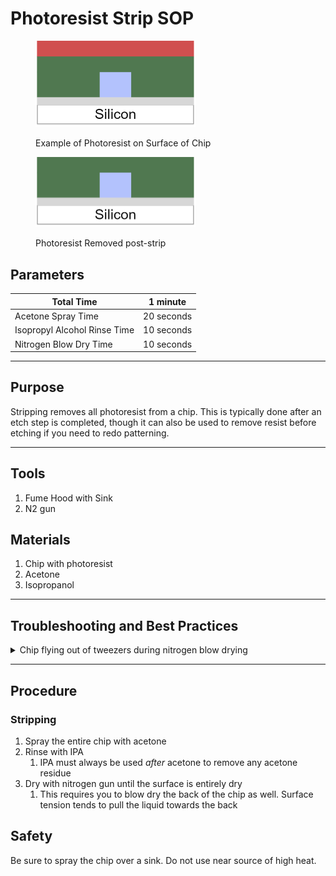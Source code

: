 # Photoresist Strip SOP

<figure><img src="../../.gitbook/assets/image (11) (1) (1).png" alt="" width="256"><figcaption><p>Example of Photoresist on Surface of Chip</p></figcaption></figure>

<figure><img src="../../.gitbook/assets/image (12) (1) (1).png" alt="" width="256"><figcaption><p>Photoresist Removed post-strip</p></figcaption></figure>

## Parameters

| Total Time                   | 1 minute   |
| ---------------------------- | ---------- |
| Acetone Spray Time           | 20 seconds |
| Isopropyl Alcohol Rinse Time | 10 seconds |
| Nitrogen Blow Dry Time       | 10 seconds |

***

## Purpose

Stripping removes all photoresist from a chip. This is typically done after an etch step is completed, though it can also be used to remove resist before etching if you need to redo patterning.

***

## Tools

1. Fume Hood with Sink
2. N2 gun

## Materials

1. Chip with photoresist
2. Acetone
3. Isopropanol

***

## Troubleshooting and Best Practices

<details>

<summary>Chip flying out of tweezers during nitrogen blow drying</summary>

Lie the chip flat on a cleanroom wipe surface while still holding it with the tweezers.&#x20;

Only apply nitrogen normal to the surface of the chip, so it presses against the cleanroom wipe instead of lifting it up.

</details>

***

## Procedure

### Stripping

1. Spray the entire chip with acetone
2. Rinse with IPA
   1. IPA must always be used _after_ acetone to remove any acetone residue
3. Dry with nitrogen gun until the surface is entirely dry
   1. This requires you to blow dry the back of the chip as well. Surface tension tends to pull the liquid towards the back

## Safety

Be sure to spray the chip over a sink. Do not use near source of high heat.
